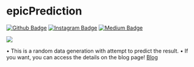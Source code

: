 # epicPrediction

[![Github Badge](https://img.shields.io/badge/-Github-000?style=quare&labelColor=000&logo=Github&logoColor=white&link=link)](https://github.com/alicanakca) 
[![Instagram Badge](https://img.shields.io/badge/-Instagram-C13584?style=flat-quare&labelColor=C13584&logo=instagram&logoColor=white&link=link)](https://instagram.com/alicanakca_) 
[![Medium Badge](https://img.shields.io/badge/-Medium-757575?style=flat-quare&labelColor=757575&logo=Medium&logoColor=white&link=link)](https://alicanakca.medium.com) 

<img src="https://cdn.hashnode.com/res/hashnode/image/upload/v1615489473199/z7Vnq6vV3.png?auto=compress" width="auto">

• This is a random data generation with attempt to predict the result. 
• If you want, you can access the details on the blog page!
[Blog](https://alicanakca.com/randomness)
